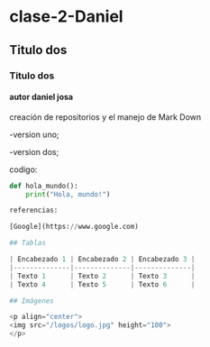 # clase-2-Daniel
## Titulo dos
### Titulo dos
#### autor daniel josa
creación de repositorios y el manejo de Mark Down

-version uno;

-version dos;

codigo:


```python
def hola_mundo():
    print("Hola, mundo!")

referencias:

[Google](https://www.google.com)

## Tablas

| Encabezado 1 | Encabezado 2 | Encabezado 3 |
|--------------|--------------|--------------|
| Texto 1      | Texto 2      | Texto 3      |
| Texto 4      | Texto 5      | Texto 6      |

## Imágenes

<p align="center">
<img src="/logos/logo.jpg" height="100">
</p>


